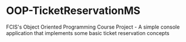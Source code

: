 # OOP-TicketReservationMS
 FCIS's Object Oriented Programming Course Project - A simple console application that implements some basic ticket reservation concepts
